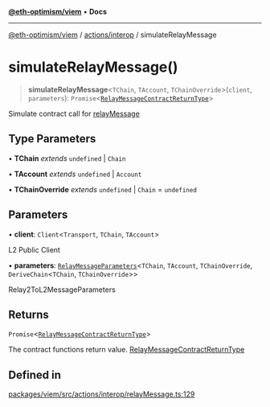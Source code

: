 [**@eth-optimism/viem**](../../../README.md) • **Docs**

***

[@eth-optimism/viem](../../../README.md) / [actions/interop](../README.md) / simulateRelayMessage

# simulateRelayMessage()

> **simulateRelayMessage**\<`TChain`, `TAccount`, `TChainOverride`\>(`client`, `parameters`): `Promise`\<[`RelayMessageContractReturnType`](../type-aliases/RelayMessageContractReturnType.md)\>

Simulate contract call for [relayMessage](relayMessage.md)

## Type Parameters

• **TChain** *extends* `undefined` \| `Chain`

• **TAccount** *extends* `undefined` \| `Account`

• **TChainOverride** *extends* `undefined` \| `Chain` = `undefined`

## Parameters

• **client**: `Client`\<`Transport`, `TChain`, `TAccount`\>

L2 Public Client

• **parameters**: [`RelayMessageParameters`](../type-aliases/RelayMessageParameters.md)\<`TChain`, `TAccount`, `TChainOverride`, `DeriveChain`\<`TChain`, `TChainOverride`\>\>

Relay2ToL2MessageParameters

## Returns

`Promise`\<[`RelayMessageContractReturnType`](../type-aliases/RelayMessageContractReturnType.md)\>

The contract functions return value. [RelayMessageContractReturnType](../type-aliases/RelayMessageContractReturnType.md)

## Defined in

[packages/viem/src/actions/interop/relayMessage.ts:129](https://github.com/ethereum-optimism/ecosystem/blob/8c869dbb3cc282dd35a61a60d7a8a9cae4a14cae/packages/viem/src/actions/interop/relayMessage.ts#L129)
